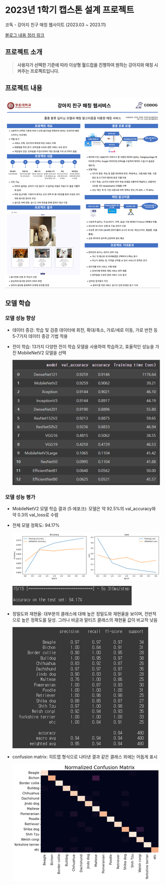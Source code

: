 # 2023년 1학기 캡스톤 설계 프로젝트
코독 - 강아지 친구 매칭 웹사이트 (2023.03 ~ 2023.11)

[블로그 내용 정리 링크](https://pjj11005.github.io/projects/2023-11-30-projects-codog/)
## 프로젝트 소개

> **사용자가 선택한 기준에 따라 이상형 월드컵을 진행하여 원하는 강아지와 매칭 시켜주는 프로젝트입니다.**

## 프로젝트 내용
![전이 학습 결과](/image/poster.png)

## 모델 학습

### 모델 성능 향상

- 데이터 증강: 학습 및 검증 데이터에 회전, 확대/축소, 가로/세로 이동, 가로 반전 등 5-7가지 데이터 증강 기법 적용
- 전이 학습: 13가지 다양한 전이 학습 모델을 사용하여 학습하고, 효율적인 성능을 가진 MobileNetV2 모델을 선택

    ![전이 학습 결과](/image/transferlearning.png)

### 모델 성능 평가

- MobileNetV2 모델 학습 결과 (5 에포크): 모델은 약 92.5%의 val_accuracy와 약 0.3의 val_loss로 수렴

- 전체 모델 정확도: 94.17%

    ![정확도와 손실](/image/accuracy&loss.png)

    ![모델 정확도](/image/modelaccuracy.png)

- 정밀도와 재현율: 대부분의 클래스에 대해 높은 정밀도와 재현율을 보이며, 전반적으로 높은 정확도를 달성. 그러나 비글과 말티즈 클래스의 재현율 값이 비교적 낮음

    ![정밀도와 재현율](/image/precision&recall.png)

- confusion matrix: 히트맵 형식으로 나타낸 결과 같은 클래스 외에는 어둡게 표시

    ![confusionmatrix](/image/confusionmatrix.png)
